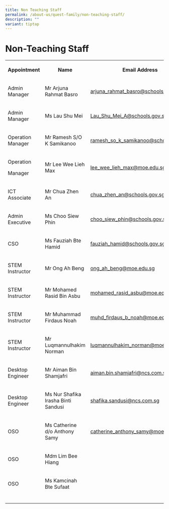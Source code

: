 ```yaml
---
title: Non Teaching Staff
permalink: /about-us/quest-family/non-teaching-staff/
description: ""
variant: tiptap
---
```

<h1>Non-Teaching Staff</h1>
<table style="minWidth: 75px">
<colgroup>
<col>
<col>
<col>
</colgroup>
<tbody>
<tr>
<th rowspan="1" colspan="1">
<p>Appointment</p>
</th>
<th rowspan="1" colspan="1">
<p>Name</p>
</th>
<th rowspan="1" colspan="1">
<p>Email Address</p>
</th>
</tr>
<tr>
<td rowspan="1" colspan="1">
<p>Admin Manager</p>
</td>
<td rowspan="1" colspan="1">
<p>Mr Arjuna Rahmat Basro</p>
</td>
<td rowspan="1" colspan="1">
<p><a href="mailto: arjuna_rahmat_basro@schools.gov.sg" rel="noopener noreferrer nofollow" target="_blank">arjuna_rahmat_basro@schools.gov.sg</a>
</p>
</td>
</tr>
<tr>
<td rowspan="1" colspan="1">
<p>Admin Manager</p>
</td>
<td rowspan="1" colspan="1">
<p>Ms Lau Shu Mei</p>
</td>
<td rowspan="1" colspan="1">
<p><a href="mailto: Lau_Shu_Mei_A@schools.gov.sg" rel="noopener noreferrer nofollow" target="_blank">Lau_Shu_Mei_A@schools.gov.sg</a>
</p>
</td>
</tr>
<tr>
<td rowspan="1" colspan="1">
<p>Operation Manager</p>
</td>
<td rowspan="1" colspan="1">
<p>Mr Ramesh S/O K Samikanoo</p>
</td>
<td rowspan="1" colspan="1">
<p><a href="mailto: ramesh_so_k_samikanoo@schools.gov.sg" rel="noopener noreferrer nofollow" target="_blank">ramesh_so_k_samikanoo@schools.gov.sg</a>
</p>
</td>
</tr>
<tr>
<td rowspan="1" colspan="1">
<p>Operation</p>
<p>Manager</p>
</td>
<td rowspan="1" colspan="1">
<p>Mr Lee Wee Lieh Max</p>
</td>
<td rowspan="1" colspan="1">
<p><a href="mailto:lee_wee_lieh_max@moe.edu.sg" rel="noopener noreferrer nofollow" target="_blank"><u>lee_wee_lieh_max@moe.edu.sg</u></a>
</p>
</td>
</tr>
<tr>
<td rowspan="1" colspan="1">
<p>ICT Associate</p>
</td>
<td rowspan="1" colspan="1">
<p>Mr Chua Zhen An</p>
</td>
<td rowspan="1" colspan="1">
<p><a href="mailto: chua_zhen_an@schools.gov.sg" rel="noopener noreferrer nofollow" target="_blank">chua_zhen_an@schools.gov.sg</a>
</p>
</td>
</tr>
<tr>
<td rowspan="1" colspan="1">
<p>Admin Executive</p>
</td>
<td rowspan="1" colspan="1">
<p>Ms Choo Siew Phin</p>
</td>
<td rowspan="1" colspan="1">
<p><a href="mailto: choo_siew_phin@schools.gov.sg" rel="noopener noreferrer nofollow" target="_blank">choo_siew_phin@schools.gov.sg</a>
</p>
</td>
</tr>
<tr>
<td rowspan="1" colspan="1">
<p>CSO</p>
</td>
<td rowspan="1" colspan="1">
<p>Ms Fauziah Bte Hamid</p>
</td>
<td rowspan="1" colspan="1">
<p><a href="mailto: fauziah_hamid@schools.gov.sg" rel="noopener noreferrer nofollow" target="_blank">fauziah_hamid@schools.gov.sg</a>
</p>
</td>
</tr>
<tr>
<td rowspan="1" colspan="1">
<p>STEM Instructor</p>
</td>
<td rowspan="1" colspan="1">
<p>Mr Ong Ah Beng</p>
</td>
<td rowspan="1" colspan="1">
<p><a href="mailto: ong_ah_beng@moe.edu.sg" rel="noopener noreferrer nofollow" target="_blank">ong_ah_beng@moe.edu.sg</a>
</p>
</td>
</tr>
<tr>
<td rowspan="1" colspan="1">
<p>STEM Instructor</p>
</td>
<td rowspan="1" colspan="1">
<p>Mr Mohamed Rasid Bin Asbu</p>
</td>
<td rowspan="1" colspan="1">
<p><a href="mailto: mohamed_rasid_asbu@moe.edu.sg" rel="noopener noreferrer nofollow" target="_blank">mohamed_rasid_asbu@moe.edu.sg</a>
</p>
</td>
</tr>
<tr>
<td rowspan="1" colspan="1">
<p>STEM Instructor</p>
</td>
<td rowspan="1" colspan="1">
<p>Mr Muhammad Firdaus Noah</p>
</td>
<td rowspan="1" colspan="1">
<p><a href="mailto: muhd_firdaus_b_noah@moe.edu.sg" rel="noopener noreferrer nofollow" target="_blank">muhd_firdaus_b_noah@moe.edu.sg</a>
</p>
</td>
</tr>
<tr>
<td rowspan="1" colspan="1">
<p>STEM Instructor</p>
</td>
<td rowspan="1" colspan="1">
<p>Mr Luqmannulhakim Norman</p>
</td>
<td rowspan="1" colspan="1">
<p><a href="mailto: luqmannulhakim_norman@moe.edu.sg" rel="noopener noreferrer nofollow" target="_blank">luqmannulhakim_norman@moe.edu.sg</a>
</p>
</td>
</tr>
<tr>
<td rowspan="1" colspan="1">
<p>Desktop Engineer</p>
</td>
<td rowspan="1" colspan="1">
<p>Mr Aiman Bin Shamjafri</p>
</td>
<td rowspan="1" colspan="1">
<p><a href="mailto: aiman.bin.shamjafri@ncs.com.sg" rel="noopener noreferrer nofollow" target="_blank">aiman.bin.shamjafri@ncs.com.sg</a>
</p>
</td>
</tr>
<tr>
<td rowspan="1" colspan="1">
<p>Desktop Engineer</p>
</td>
<td rowspan="1" colspan="1">
<p>Ms Nur Shafika Irasha Binti Sandusi</p>
</td>
<td rowspan="1" colspan="1">
<p><a href="mailto: shafika.sandusi@ncs.com.sg" rel="noopener noreferrer nofollow" target="_blank">shafika.sandusi@ncs.com.sg</a>
</p>
</td>
</tr>
<tr>
<td rowspan="1" colspan="1">
<p>OSO</p>
</td>
<td rowspan="1" colspan="1">
<p>Ms Catherine d/o Anthony Samy</p>
</td>
<td rowspan="1" colspan="1">
<p><a href="mailto: catherine_anthony_samy@moe.edu.sg" rel="noopener noreferrer nofollow" target="_blank">catherine_anthony_samy@moe.edu.sg</a>
</p>
</td>
</tr>
<tr>
<td rowspan="1" colspan="1">
<p>OSO</p>
</td>
<td rowspan="1" colspan="1">
<p>Mdm Lim Bee Hiang</p>
</td>
<td rowspan="1" colspan="1">
<p></p>
</td>
</tr>
<tr>
<td rowspan="1" colspan="1">
<p>OSO</p>
</td>
<td rowspan="1" colspan="1">
<p>Ms Kamcinah Bte Sufaat</p>
</td>
<td rowspan="1" colspan="1">
<p></p>
</td>
</tr>
<tr>
<td rowspan="1" colspan="1">
<p></p>
</td>
<td rowspan="1" colspan="1">
<p></p>
</td>
<td rowspan="1" colspan="1">
<p></p>
</td>
</tr>
</tbody>
</table>
<p></p>